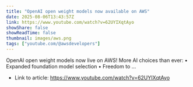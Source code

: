 ```yaml
---
title: "OpenAI open weight models now available on AWS"
date: 2025-08-06T13:43:57Z
link: https://www.youtube.com/watch?v=62UYIXqtAyo
showShare: false
showReadTime: false
thumbnail: images/aws.png
tags: ["youtube.com/@awsdevelopers"]
---
```

OpenAI open weight models now live on AWS! More AI choices than ever: • Expanded foundation model selection • Freedom to ...

- Link to article: https://www.youtube.com/watch?v=62UYIXqtAyo